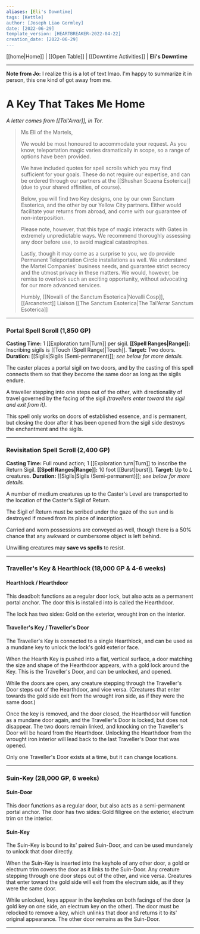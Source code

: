 ```yaml
---
aliases: [Eli's Downtime]
tags: [Kettle]
author: [Joseph Liao Gormley]
date: [2022-06-29]
template_version: [HEARTBREAKER-2022-04-22]
creation_date: [2022-06-29]
---
```

<!-- Home | Character Creation | -->
[[home|Home]] | [[Open Table]] | [[Downtime Activities]] | **Eli's Downtime**
___
**Note from Jo:** I realize this is a lot of text lmao. I'm happy to summarize it in person, this one kind of got away from me.
# A Key That Takes Me Home
*A letter comes from [[Tal'Arrar]], in Tor.*

> Ms Eli of the Martels,
> 
> We would be most honoured to accommodate your request. As you know, teleportation magic varies dramatically in scope, so a range of options have been provided.
>
> We have included quotes for spell scrolls which you may find sufficient for your goals. These do not require our expertise, and can be ordered through our partners at the [[Shushan Scaena Esoterica]] (due to your shared affinities, of course).
> 
> Below, you will find two Key designs, one by our own Sanctum Esoterica, and the other by our Yellow City partners. Either would facilitate your returns from abroad, and come with our guarantee of non-interposition.
> 
> Please note, however, that this type of magic interacts with Gates in extremely unpredictable ways. We recommend thoroughly assessing any door before use, to avoid magical catastrophes.
> 
> Lastly, though it may come as a surprise to you, we do provide Permanent Teleportation Circle installations as well. We understand the Martel Companies' business needs, and guarantee strict secrecy and the utmost privacy in these matters. We would, however, be remiss to overlook such an exciting opportunity, without advocating for our more advanced services.
> 
> Humbly,
> [[Novalli of the Sanctum Esoterica|Novalli Cosp]], [[Arcanotect]] Liaison
> [[The Sanctum Esoterica|The Tal'Arrar Sanctum Esoterica]]

___
### Portal Spell Scroll (1,850 GP)
**Casting Time:** 1 [[Exploration turn|Turn]] per sigil.
**[[Spell Ranges|Range]]:** Inscribing sigils is [[Touch (Spell Range)|Touch]].
**Target:** Two doors.
**Duration:** [[Sigils|Sigils (Semi-permanent)]]; *see below for more details.*

The caster places a portal sigil on two doors, and by the casting of this spell connects them so that they become the same door as long as the sigils endure.

A traveller stepping into one steps out of the other, with directionality of travel governed by the facing of the sigil *(travellers enter toward the sigil and exit from it)*.

This spell only works on doors of established essence, and is permanent, but closing the door after it has been opened from the sigil side destroys the enchantment and the sigils.

---
### Revisitation Spell Scroll (2,400 GP)
**Casting Time:** Full round action; 1 [[Exploration turn|Turn]] to inscribe the Return Sigil.
**[[Spell Ranges|Range]]:** 10 foot [[Burst|burst]].
**Target:** Up to $L$ creatures.
**Duration:** [[Sigils|Sigils (Semi-permanent)]]; *see below for more details.*

A number of medium creatures up to the Caster's Level are transported to the location of the Caster's Sigil of Return.

The Sigil of Return must be scribed under the gaze of the sun and is destroyed if moved from its place of inscription.

Carried and worn possessions are conveyed as well, though there is a 50% chance that any awkward or cumbersome object is left behind.

Unwilling creatures may **save vs spells** to resist.
___
### Traveller's Key & Hearthlock (18,000 GP & 4-6 weeks)
#### Hearthlock / Hearthdoor
This deadbolt functions as a regular door lock, but also acts as a permanent portal anchor. The door this is installed into is called the Hearthdoor.

The lock has two sides: Gold on the exterior, wrought iron on the interior.

#### Traveller's Key / Traveller's Door
The Traveller's Key is connected to a single Hearthlock, and can be used as a mundane key to unlock the lock's gold exterior face.

When the Hearth Key is pushed into a flat, vertical surface, a door matching the size and shape of the Hearthdoor appears, with a gold lock around the Key. This is the Traveller's Door, and can be unlocked, and opened.

While the doors are open, any creature stepping through the Traveller's Door steps out of the Hearthdoor, and vice versa. (Creatures that enter towards the gold side exit from the wrought iron side, as if they were the same door.)

Once the key is removed, and the door closed, the Hearthdoor will function as a mundane door again, and the Traveller's Door is locked, but does not disappear. The two doors remain linked, and knocking on the Traveller's Door will be heard from the Hearthdoor. Unlocking the Hearthdoor from the wrought iron interior will lead back to the last Traveller's Door that was opened.

Only one Traveller's Door exists at a time, but it can change locations.
___
### Suin-Key (28,000 GP, 6 weeks)
#### Suin-Door
This door functions as a regular door, but also acts as a semi-permanent portal anchor. The door has two sides: Gold filigree on the exterior, electrum trim on the interior.

#### Suin-Key
The Suin-Key is bound to its' paired Suin-Door, and can be used mundanely to unlock that door directly.

When the Suin-Key is inserted into the keyhole of any other door, a gold or electrum trim covers the door as it links to the Suin-Door. Any creature stepping through one door steps out of the other, and vice versa. Creatures that enter toward the gold side will exit from the electrum side, as if they were the same door.

While unlocked, keys appear in the keyholes on both facings of the door (a gold key on one side, an electrum key on the other). The door must be relocked to remove a key, which unlinks that door and returns it to its' original appearance. The other door remains as the Suin-Door.

___
<!--*See also:* 
*References:*
*Source:* -->
<!-- Sources, read more, links, etc. -->
<!-- *Source: Entry by [[Mike Maxin]].* -->
<!-- Leave an empty line at the end, otherwise Exporter complains. -->
